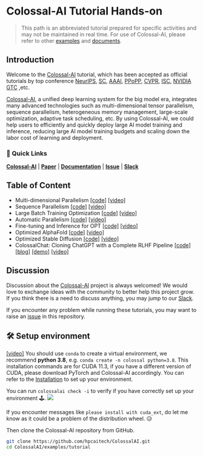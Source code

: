 # Colossal-AI Tutorial Hands-on

> This path is an abbreviated tutorial prepared for specific activities and may not be maintained in real time. For use of Colossal-AI, please refer to other [examples](https://github.com/hpcaitech/ColossalAI/tree/main/examples) and [documents](https://www.colossalai.org/).

## Introduction

Welcome to the [Colossal-AI](https://github.com/hpcaitech/ColossalAI) tutorial, which has been accepted as official tutorials by top conference [NeurIPS](https://nips.cc/), [SC](https://sc22.supercomputing.org/), [AAAI](https://aaai.org/Conferences/AAAI-23/),
[PPoPP](https://ppopp23.sigplan.org/), [CVPR](https://cvpr2023.thecvf.com/), [ISC](https://www.isc-hpc.com/), [NVIDIA GTC](https://www.nvidia.com/en-us/on-demand/session/gtcspring23-S51482/) ,etc.


[Colossal-AI](https://github.com/hpcaitech/ColossalAI), a unified deep learning system for the big model era, integrates
many advanced technologies such as multi-dimensional tensor parallelism, sequence parallelism, heterogeneous memory management,
large-scale optimization, adaptive task scheduling, etc. By using Colossal-AI, we could help users to efficiently and
quickly deploy large AI model training and inference, reducing large AI model training budgets and scaling down the labor cost of learning and deployment.

### 🚀 Quick Links

[**Colossal-AI**](https://github.com/hpcaitech/ColossalAI) |
[**Paper**](https://arxiv.org/abs/2110.14883) |
[**Documentation**](https://www.colossalai.org/) |
[**Issue**](https://github.com/hpcaitech/ColossalAI/issues/new/choose) |
[**Slack**](https://join.slack.com/t/colossalaiworkspace/shared_invite/zt-z7b26eeb-CBp7jouvu~r0~lcFzX832w)

## Table of Content

 - Multi-dimensional Parallelism [[code]](https://github.com/hpcaitech/ColossalAI/tree/main/examples/tutorial/hybrid_parallel) [[video]](https://www.youtube.com/watch?v=OwUQKdA2Icc)
 - Sequence Parallelism [[code]](https://github.com/hpcaitech/ColossalAI/tree/main/examples/tutorial/sequence_parallel) [[video]](https://www.youtube.com/watch?v=HLLVKb7Cszs)
 - Large Batch Training Optimization [[code]](https://github.com/hpcaitech/ColossalAI/tree/main/examples/tutorial/large_batch_optimizer) [[video]](https://www.youtube.com/watch?v=9Un0ktxJZbI)
 - Automatic Parallelism [[code]](https://github.com/hpcaitech/ColossalAI/tree/main/examples/tutorial/auto_parallel) [[video]](https://www.youtube.com/watch?v=_-2jlyidxqE)
 - Fine-tuning and Inference for OPT [[code]](https://github.com/hpcaitech/ColossalAI/tree/main/examples/tutorial/opt) [[video]](https://www.youtube.com/watch?v=jbEFNVzl67Y)
 - Optimized AlphaFold [[code]](https://github.com/hpcaitech/ColossalAI/tree/main/examples/tutorial/fastfold) [[video]](https://www.youtube.com/watch?v=-zP13LfJP7w)
 - Optimized Stable Diffusion [[code]](https://github.com/hpcaitech/ColossalAI/tree/main/examples/images/diffusion) [[video]](https://www.youtube.com/watch?v=8KHeUjjc-XQ)
 - ColossalChat: Cloning ChatGPT with a Complete RLHF Pipeline
[[code]](https://github.com/hpcaitech/ColossalAI/tree/main/applications/Chat)
[[blog]](https://medium.com/@yangyou_berkeley/colossalchat-an-open-source-solution-for-cloning-chatgpt-with-a-complete-rlhf-pipeline-5edf08fb538b)
[[demo]](https://www.youtube.com/watch?v=HcTiHzApHm0)
[[video]](https://www.youtube.com/watch?v=-qFBZFmOJfg)

## Discussion

Discussion about the [Colossal-AI](https://github.com/hpcaitech/ColossalAI) project is always welcomed! We would love to exchange ideas with the community to better help this project grow.
If you think there is a need to discuss anything, you may jump to our [Slack](https://join.slack.com/t/colossalaiworkspace/shared_invite/zt-z7b26eeb-CBp7jouvu~r0~lcFzX832w).

If you encounter any problem while running these tutorials, you may want to raise an [issue](https://github.com/hpcaitech/ColossalAI/issues/new/choose) in this repository.

## 🛠️ Setup environment
[[video]](https://www.youtube.com/watch?v=dpMYj974ZIc) You should use `conda` to create a virtual environment, we recommend **python 3.8**, e.g. `conda create -n colossal python=3.8`. This installation commands are for CUDA 11.3, if you have a different version of CUDA, please download PyTorch and Colossal-AI accordingly.
You can refer to the [Installation](https://github.com/hpcaitech/ColossalAI#installation) to set up your environment.

You can run `colossalai check -i` to verify if you have correctly set up your environment 🕹️.
![](https://raw.githubusercontent.com/hpcaitech/public_assets/main/examples/tutorial/colossalai%20check%20-i.png)

If you encounter messages like `please install with cuda_ext`, do let me know as it could be a problem of the distribution wheel. 😥

Then clone the Colossal-AI repository from GitHub.
```bash
git clone https://github.com/hpcaitech/ColossalAI.git
cd ColossalAI/examples/tutorial
```

